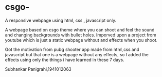 # csgo-
A responsive webpage using html, css , javascript only. 

A webpage based on csgo theme where you can shoot and feel the sound and changing backgrounds with bullet holes. Imporved upon a project from youtube which is just a static webpage without and effects when you shoot.

Got the motivation from pubg shooter app made from html,css and javascript but that one is a webpage without any effects, so I added the effects using only the things i have learned in these 7 days.

Subhankar Panigrahi,1941012063

